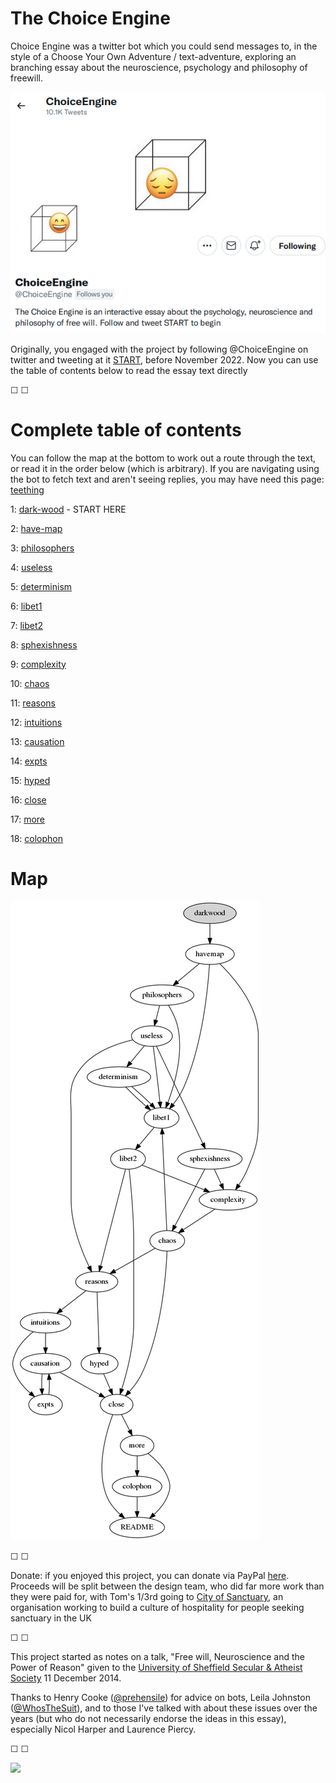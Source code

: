 # The Choice Engine

Choice Engine was a twitter bot which you could send messages to, in the style of a Choose Your Own Adventure / text-adventure, exploring an branching essay about the neuroscience, psychology and philosophy of freewill. 

![](assets/ce.webp)

Originally, you engaged with the project by following @ChoiceEngine on twitter and tweeting at it [START](https://twitter.com/intent/tweet?text=@ChoiceEngine%20START), before November 2022. Now you can use the table of contents below to read the essay text directly 

&#9744; &#9744;

# Complete table of contents

You can follow the map at the bottom to work out a route through the text, or read it in the order below (which is arbitrary). If you are navigating using the bot to fetch text and aren't seeing replies, you may have need this page: [teething](teething)

1: [dark-wood](dark-wood) - START HERE

2: [have-map](have-map)

3: [philosophers](philosophers)

4: [useless](useless)

5: [determinism](determinism)

6: [libet1](libet1)

7: [libet2](libet2)

8: [sphexishness](sphexishness)

9: [complexity](complexity)

10: [chaos](chaos)

11: [reasons](reasons)

12: [intuitions](intuitions)

13: [causation](causation)

14: [expts](expts)

15: [hyped](hyped)

16: [close](close)

17: [more](more)

18: [colophon](colophon)

# Map

![](assets/CEgraph2.png)

&#9744; &#9744;

Donate: if you enjoyed this project, you can donate via PayPal [here](paypal.me/tomqstafford). Proceeds will be split between the design team, who did far more work than they were paid for, with Tom's 1/3rd going to [City of Sanctuary](https://cityofsanctuary.org/), an organisation working to build a culture of hospitality for people seeking sanctuary in the UK 

&#9744; &#9744;

This project started as notes on a talk, "Free will, Neuroscience and the Power of Reason" given to the [University of Sheffield Secular & Atheist Society](https://www.facebook.com/events/618961544893961) 11 December 2014.

Thanks to Henry Cooke ([@prehensile](https://twitter.com/prehensile)) for advice on bots, Leila Johnston ([@WhosTheSuit](https://twitter.com/WhosTheSuit)), and to those I've talked with about these issues over the years (but who do not necessarily endorse the ideas in this essay), especially Nicol Harper and Laurence Piercy.

&#9744; &#9744;


![](assets/logo.jpg)
